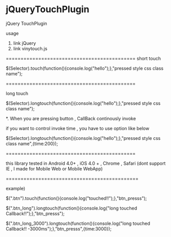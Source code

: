 jQueryTouchPlugin
=================

jQuery TouchPlugin

usage

1. link jQuery
2. link vinytouch.js

============================================
short touch

$(Selector).touch(function(){console.log("hello");},"pressed style css class name");

============================================

long touch 

$(Selector).longtouch(function(){console.log("hello");},"pressed style css class name");

*. When you are pressing button , CallBack continously invoke 

  if you want to control invoke time , you have to use option like below
  

$(Selector).longtouch(function(){console.log("hello");},"pressed style css class name",{time:200});

============================================


this library tested in Android 4.0+ , iOS 4.0 + , Chrome , Safari (dont support IE , I made for Mobile Web or Mobile WebApp)


=============================================

example)


$(".btn").touch(function(){console.log("touched!!");},"btn_presss");
	
$(".btn_long").longtouch(function(){console.log("long touched Callback!!");},"btn_presss");
	
$(".btn_long_3000").longtouch(function(){console.log("long touched Callback!! -3000ms");},"btn_presss",{time:3000});


